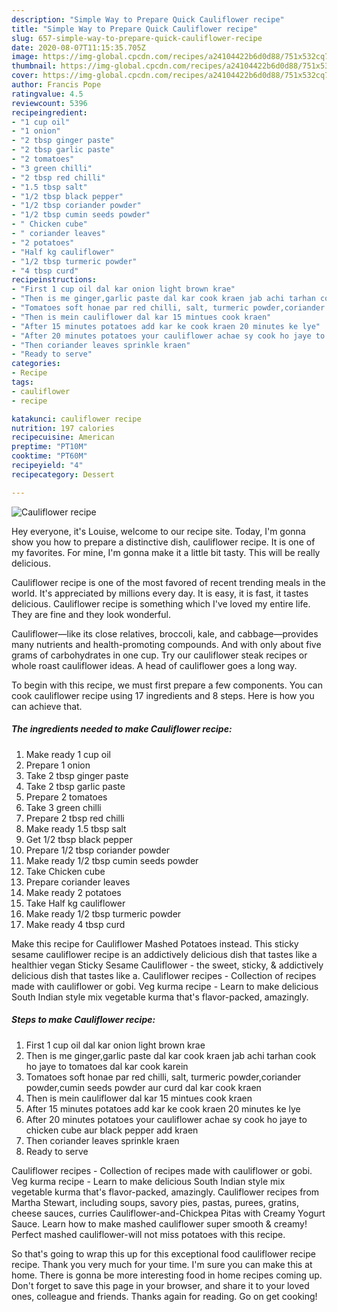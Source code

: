 ```yaml
---
description: "Simple Way to Prepare Quick Cauliflower recipe"
title: "Simple Way to Prepare Quick Cauliflower recipe"
slug: 657-simple-way-to-prepare-quick-cauliflower-recipe
date: 2020-08-07T11:15:35.705Z
image: https://img-global.cpcdn.com/recipes/a24104422b6d0d88/751x532cq70/cauliflower-recipe-recipe-main-photo.jpg
thumbnail: https://img-global.cpcdn.com/recipes/a24104422b6d0d88/751x532cq70/cauliflower-recipe-recipe-main-photo.jpg
cover: https://img-global.cpcdn.com/recipes/a24104422b6d0d88/751x532cq70/cauliflower-recipe-recipe-main-photo.jpg
author: Francis Pope
ratingvalue: 4.5
reviewcount: 5396
recipeingredient:
- "1 cup oil"
- "1 onion"
- "2 tbsp ginger paste"
- "2 tbsp garlic paste"
- "2 tomatoes"
- "3 green chilli"
- "2 tbsp red chilli"
- "1.5 tbsp salt"
- "1/2 tbsp black pepper"
- "1/2 tbsp coriander powder"
- "1/2 tbsp cumin seeds powder"
- " Chicken cube"
- " coriander leaves"
- "2 potatoes"
- "Half kg cauliflower"
- "1/2 tbsp turmeric powder"
- "4 tbsp curd"
recipeinstructions:
- "First 1 cup oil dal kar onion light brown krae"
- "Then is me ginger,garlic paste dal kar cook kraen jab achi tarhan cook ho jaye to tomatoes dal kar cook karein"
- "Tomatoes soft honae par red chilli, salt, turmeric powder,coriander powder,cumin seeds powder aur curd dal kar cook kraen"
- "Then is mein cauliflower dal kar 15 mintues cook kraen"
- "After 15 minutes potatoes add kar ke cook kraen 20 minutes ke lye"
- "After 20 minutes potatoes your cauliflower achae sy cook ho jaye to chicken cube aur black pepper add kraen"
- "Then coriander leaves sprinkle kraen"
- "Ready to serve"
categories:
- Recipe
tags:
- cauliflower
- recipe

katakunci: cauliflower recipe 
nutrition: 197 calories
recipecuisine: American
preptime: "PT10M"
cooktime: "PT60M"
recipeyield: "4"
recipecategory: Dessert

---
```



![Cauliflower recipe](https://img-global.cpcdn.com/recipes/a24104422b6d0d88/751x532cq70/cauliflower-recipe-recipe-main-photo.jpg)

Hey everyone, it's Louise, welcome to our recipe site. Today, I'm gonna show you how to prepare a distinctive dish, cauliflower recipe. It is one of my favorites. For mine, I'm gonna make it a little bit tasty. This will be really delicious.

Cauliflower recipe is one of the most favored of recent trending meals in the world. It's appreciated by millions every day. It is easy, it is fast, it tastes delicious. Cauliflower recipe is something which I've loved my entire life. They are fine and they look wonderful.

Cauliflower—like its close relatives, broccoli, kale, and cabbage—provides many nutrients and health-promoting compounds. And with only about five grams of carbohydrates in one cup. Try our cauliflower steak recipes or whole roast cauliflower ideas. A head of cauliflower goes a long way.


To begin with this recipe, we must first prepare a few components. You can cook cauliflower recipe using 17 ingredients and 8 steps. Here is how you can achieve that.

<!--inarticleads1-->

##### The ingredients needed to make Cauliflower recipe:

1. Make ready 1 cup oil
1. Prepare 1 onion
1. Take 2 tbsp ginger paste
1. Take 2 tbsp garlic paste
1. Prepare 2 tomatoes
1. Take 3 green chilli
1. Prepare 2 tbsp red chilli
1. Make ready 1.5 tbsp salt
1. Get 1/2 tbsp black pepper
1. Prepare 1/2 tbsp coriander powder
1. Make ready 1/2 tbsp cumin seeds powder
1. Take  Chicken cube
1. Prepare  coriander leaves
1. Make ready 2 potatoes
1. Take Half kg cauliflower
1. Make ready 1/2 tbsp turmeric powder
1. Make ready 4 tbsp curd


Make this recipe for Cauliflower Mashed Potatoes instead. This sticky sesame cauliflower recipe is an addictively delicious dish that tastes like a healthier vegan Sticky Sesame Cauliflower - the sweet, sticky, &amp; addictively delicious dish that tastes like a. Cauliflower recipes - Collection of recipes made with cauliflower or gobi. Veg kurma recipe - Learn to make delicious South Indian style mix vegetable kurma that&#39;s flavor-packed, amazingly. 

<!--inarticleads2-->

##### Steps to make Cauliflower recipe:

1. First 1 cup oil dal kar onion light brown krae
1. Then is me ginger,garlic paste dal kar cook kraen jab achi tarhan cook ho jaye to tomatoes dal kar cook karein
1. Tomatoes soft honae par red chilli, salt, turmeric powder,coriander powder,cumin seeds powder aur curd dal kar cook kraen
1. Then is mein cauliflower dal kar 15 mintues cook kraen
1. After 15 minutes potatoes add kar ke cook kraen 20 minutes ke lye
1. After 20 minutes potatoes your cauliflower achae sy cook ho jaye to chicken cube aur black pepper add kraen
1. Then coriander leaves sprinkle kraen
1. Ready to serve


Cauliflower recipes - Collection of recipes made with cauliflower or gobi. Veg kurma recipe - Learn to make delicious South Indian style mix vegetable kurma that&#39;s flavor-packed, amazingly. Cauliflower recipes from Martha Stewart, including soups, savory pies, pastas, purees, gratins, cheese sauces, curries Cauliflower-and-Chickpea Pitas with Creamy Yogurt Sauce. Learn how to make mashed cauliflower super smooth &amp; creamy! Perfect mashed cauliflower-will not miss potatoes with this recipe. 

So that's going to wrap this up for this exceptional food cauliflower recipe recipe. Thank you very much for your time. I'm sure you can make this at home. There is gonna be more interesting food in home recipes coming up. Don't forget to save this page in your browser, and share it to your loved ones, colleague and friends. Thanks again for reading. Go on get cooking!
